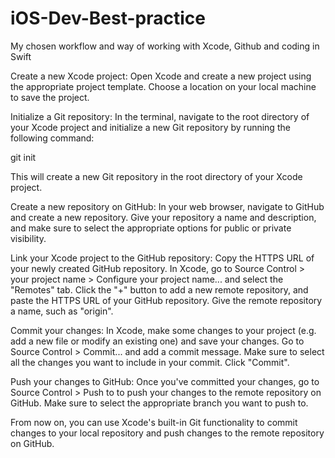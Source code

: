 # iOS-Dev-Best-practice
My chosen workflow and way of working with Xcode, Github and coding in Swift

Create a new Xcode project: 
Open Xcode and create a new project using the appropriate project template. Choose a location on your local machine to save the project.

Initialize a Git repository: 
In the terminal, navigate to the root directory of your Xcode project and initialize a new Git repository by running the following command:

git init

This will create a new Git repository in the root directory of your Xcode project.

Create a new repository on GitHub:
In your web browser, navigate to GitHub and create a new repository. Give your repository a name and description, and make sure to select the appropriate options for public or private visibility.

Link your Xcode project to the GitHub repository: 
Copy the HTTPS URL of your newly created GitHub repository. In Xcode, go to Source Control > your project name > Configure your project name... and select the "Remotes" tab. Click the "+" button to add a new remote repository, and paste the HTTPS URL of your GitHub repository. Give the remote repository a name, such as "origin".

Commit your changes: 
In Xcode, make some changes to your project (e.g. add a new file or modify an existing one) and save your changes. Go to Source Control > Commit... and add a commit message. Make sure to select all the changes you want to include in your commit. Click "Commit".

Push your changes to GitHub: 
Once you've committed your changes, go to Source Control > Push to <remote> to push your changes to the remote repository on GitHub. Make sure to select the appropriate branch you want to push to.

From now on, you can use Xcode's built-in Git functionality to commit changes to your local repository and push changes to the remote repository on GitHub.
